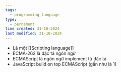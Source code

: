 ```yaml
---
tags:
  - programming_language
type:
  - pernament
time created: 31-10-2024
last modified: 31-10-2024
---
```

- Là một [[Scripting language]]
- ECMA-262 là đặc tả ngôn ngữ
- ECMAScript là ngôn ngữ implement từ đặc tả
- JavaScript build on top ECMAScript (gần như là 1)